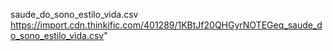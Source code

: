 saude_do_sono_estilo_vida.csv
https://import.cdn.thinkific.com/401289/1KBtJf20QHGyrNOTEGeq_saude_do_sono_estilo_vida.csv" 